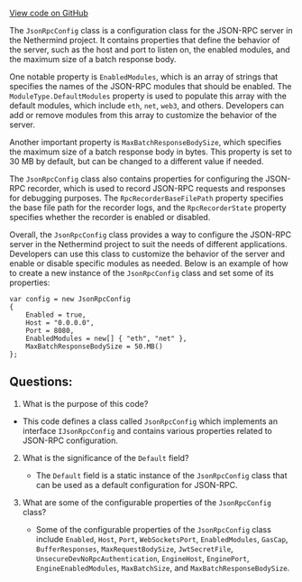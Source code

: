 [View code on GitHub](https://github.com/nethermindeth/nethermind/Nethermind.JsonRpc/JsonRpcConfig.cs)

The `JsonRpcConfig` class is a configuration class for the JSON-RPC server in the Nethermind project. It contains properties that define the behavior of the server, such as the host and port to listen on, the enabled modules, and the maximum size of a batch response body. 

One notable property is `EnabledModules`, which is an array of strings that specifies the names of the JSON-RPC modules that should be enabled. The `ModuleType.DefaultModules` property is used to populate this array with the default modules, which include `eth`, `net`, `web3`, and others. Developers can add or remove modules from this array to customize the behavior of the server.

Another important property is `MaxBatchResponseBodySize`, which specifies the maximum size of a batch response body in bytes. This property is set to 30 MB by default, but can be changed to a different value if needed.

The `JsonRpcConfig` class also contains properties for configuring the JSON-RPC recorder, which is used to record JSON-RPC requests and responses for debugging purposes. The `RpcRecorderBaseFilePath` property specifies the base file path for the recorder logs, and the `RpcRecorderState` property specifies whether the recorder is enabled or disabled.

Overall, the `JsonRpcConfig` class provides a way to configure the JSON-RPC server in the Nethermind project to suit the needs of different applications. Developers can use this class to customize the behavior of the server and enable or disable specific modules as needed. Below is an example of how to create a new instance of the `JsonRpcConfig` class and set some of its properties:

```
var config = new JsonRpcConfig
{
    Enabled = true,
    Host = "0.0.0.0",
    Port = 8080,
    EnabledModules = new[] { "eth", "net" },
    MaxBatchResponseBodySize = 50.MB()
};
```
## Questions: 
 1. What is the purpose of this code?
   - This code defines a class called `JsonRpcConfig` which implements an interface `IJsonRpcConfig` and contains various properties related to JSON-RPC configuration.

2. What is the significance of the `Default` field?
   - The `Default` field is a static instance of the `JsonRpcConfig` class that can be used as a default configuration for JSON-RPC.

3. What are some of the configurable properties of the `JsonRpcConfig` class?
   - Some of the configurable properties of the `JsonRpcConfig` class include `Enabled`, `Host`, `Port`, `WebSocketsPort`, `EnabledModules`, `GasCap`, `BufferResponses`, `MaxRequestBodySize`, `JwtSecretFile`, `UnsecureDevNoRpcAuthentication`, `EngineHost`, `EnginePort`, `EngineEnabledModules`, `MaxBatchSize`, and `MaxBatchResponseBodySize`.
